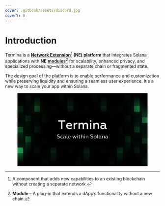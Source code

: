 ```yaml
---
cover: .gitbook/assets/discord.jpg
coverY: 0
---
```


# Introduction

Termina is a [**Network Extension**](#user-content-fn-1)[^1] **(NE) platform** that integrates Solana applications with **NE** [**modules**](#user-content-fn-2)[^2] for scalability, enhanced privacy, and specialized processing—without a separate chain or fragmented state.

The design goal of the platform is to enable performance and customization while preserving liquidity and ensuring a seamless user experience. It's a new way to scale your app within Solana.

<figure><img src=".gitbook/assets/Termina Banners.png" alt=""><figcaption></figcaption></figure>

[^1]: A component that adds new capabilities to an existing blockchain without creating a separate network.

[^2]: **Module** – A plug-in that extends a dApp’s functionality without a new chain.
